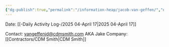 ```yaml
---
{"dg-publish":true,"permalink":"/information-heap/jacob-van-geffen/","noteIcon":"","created":"2025-04-17T10:04:52.699-05:00"}
---
```


Date: [[-Daily Activity Log-/2025 04-April 17\|2025 04-April 17]]

Contact: vangeffenjd@cdmsmith.com
AKA Jake
Company: [[Contractors/CDM Smith\|CDM Smith]]